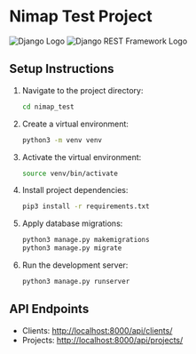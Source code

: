 # Nimap Test Project

![Django Logo](https://www.djangoproject.com/m/img/logos/django-logo-negative.png)
![Django REST Framework Logo](https://www.django-rest-framework.org/img/logo.png)

## Setup Instructions

1. Navigate to the project directory:
    ```bash
    cd nimap_test
    ```

2. Create a virtual environment:
    ```bash
    python3 -m venv venv
    ```

3. Activate the virtual environment:
    ```bash
    source venv/bin/activate
    ```

4. Install project dependencies:
    ```bash
    pip3 install -r requirements.txt
    ```

5. Apply database migrations:
    ```bash
    python3 manage.py makemigrations
    python3 manage.py migrate
    ```

6. Run the development server:
    ```bash
    python3 manage.py runserver
    ```

## API Endpoints

- Clients: [http://localhost:8000/api/clients/](http://localhost:8000/api/clients/)
- Projects: [http://localhost:8000/api/projects/](http://localhost:8000/api/projects/)
